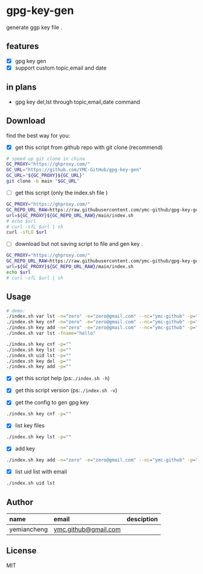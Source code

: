 # gpg-key-gen

generate ggp key file .

## features
- [x] gpg key gen
- [x] support custom topic,email and date 

## in plans

- gpg key del,lst through topic,email,date command

## Download

find the best way for you:

- [x] get this script from github repo with git clone (recommend)
```bash
# speed up git clone in china
GC_PROXY="https://ghproxy.com/"
GC_URL="https://github.com/YMC-GitHub/gpg-key-gen"
GC_URL="${GC_PROXY}${GC_URL}"
git clone -b main "$GC_URL"
```

- [ ] get this script (only the index.sh file )
```bash
GC_PROXY="https://ghproxy.com/"
GC_REPO_URL_RAW=https://raw.githubusercontent.com/ymc-github/gpg-key-gen
url=${GC_PROXY}${GC_REPO_URL_RAW}/main/index.sh
# echo $url
# curl -sfL $url | sh
curl -sfLO $url 
```

- [ ] download but not saving script to file and gen key .

```bash
GC_PROXY="https://ghproxy.com/"
GC_REPO_URL_RAW=https://raw.githubusercontent.com/ymc-github/gpg-key-gen
url=${GC_PROXY}${GC_REPO_URL_RAW}/main/index.sh
echo $url
# curl -sfL $url | sh
```


## Usage

```bash
# demo:
./index.sh var lst -n="zero" -e="zero@gmail.com" --nc="ymc-github" -p="password"
./index.sh key cnf -n="zero" -e="zero@gmail.com" --nc="ymc-github" -p="password"
./index.sh key add -n="zero" -e="zero@gmail.com" --nc="ymc-github" -p="password"
./index.sh var lst -fname="hello"

./index.sh key cnf -p=""
./index.sh key lst -p=""
./index.sh uid lst -p=""
./index.sh key del -p=""
./index.sh key add -p=""
```

- [x] get this script help (ps:`./index.sh -h`)

- [x] get this script version (ps:`./index.sh -v`)

- [x] get the config to gen gpg key
```bash
./index.sh key cnf -p=""
```

- [x] list key files
```bash
./index.sh key lst -p=""
```

- [x] add key
```bash
./index.sh key add -n="zero" -e="zero@gmail.com" --nc="ymc-github" -p="password"
```

- [x] list uid list with email
```bash
./index.sh uid lst
```


## Author

name|email|desciption
:--|:--|:--
yemiancheng|<ymc.github@gmail.com>||

## License
MIT
